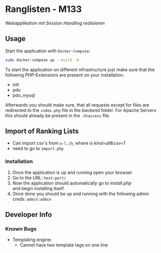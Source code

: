# Ranglisten - M133

_Webapplikation mit Session Handling realisieren_

## Usage

Start the application with `Docker-Compose`:

```bash
sudo docker-compose up --build -d
```

To start the application on different infrastructure just make sure that
the following PHP-Extensions are present on your installation.

* intl
* pdo
* pdo_mysql

Afterwards you should make sure, that all requests except for files
are redirected to the `index.php` file in the _backend_ folder. For Apache
Servers this should already be present in the `.htaccess` file.

## Import of Ranking Lists

* Can import csv's from `o-l.ch`, where is _kind=all&csv=1_
* need to go to `import.php`

### Installation

1. Once the application is up and running open your browser
2. Go to the URL: `host:port/`
3. Now the application should automatically go to _install.php_ \
and begin installing itself.
4. Once done you should be up and running with the following admin creds: `admin:admin`

## Developer Info

### Known Bugs

* Templating engine:
    * Cannot have two template tags on one line